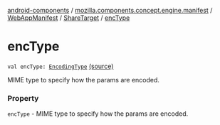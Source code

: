 [android-components](../../../index.md) / [mozilla.components.concept.engine.manifest](../../index.md) / [WebAppManifest](../index.md) / [ShareTarget](index.md) / [encType](./enc-type.md)

# encType

`val encType: `[`EncodingType`](-encoding-type/index.md) [(source)](https://github.com/mozilla-mobile/android-components/blob/master/components/concept/engine/src/main/java/mozilla/components/concept/engine/manifest/WebAppManifest.kt#L208)

MIME type to specify how the params are encoded.

### Property

`encType` - MIME type to specify how the params are encoded.